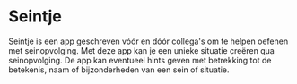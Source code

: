 # Seintje
Seintje is een app geschreven vóór en dóór collega's om te helpen oefenen met seinopvolging. Met deze app kan je een unieke situatie creëren qua seinopvolging.
De app kan eventueel hints geven met betrekking tot de betekenis, naam of bijzonderheden van een sein of situatie.

